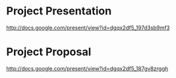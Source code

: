 # Project Presentation #
http://docs.google.com/present/view?id=dgqx2df5_197d3sb9mf3

# Project Proposal #
http://docs.google.com/present/view?id=dgqx2df5_187gv8zrggh